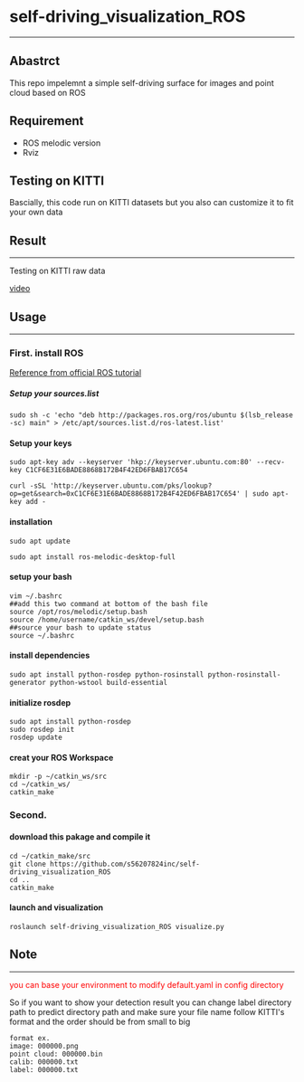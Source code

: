 # self-driving_visualization_ROS

---
## Abastrct
This repo impelemnt a simple self-driving surface for images and point cloud based on ROS 
## Requirement
* ROS melodic version
* Rviz

## Testing on KITTI
Bascially, this code run on KITTI datasets but you also can customize it to fit your own
data
## Result
---
Testing on KITTI raw data

[video](https://youtu.be/WwhYVcieMdo)

## Usage
---

### First. install ROS

[Reference from official ROS tutorial](https://www.ros.org/)

##### Setup your sources.list

```
sudo sh -c 'echo "deb http://packages.ros.org/ros/ubuntu $(lsb_release -sc) main" > /etc/apt/sources.list.d/ros-latest.list'
```
#### Setup your keys

```
sudo apt-key adv --keyserver 'hkp://keyserver.ubuntu.com:80' --recv-key C1CF6E31E6BADE8868B172B4F42ED6FBAB17C654
```
```
curl -sSL 'http://keyserver.ubuntu.com/pks/lookup?op=get&search=0xC1CF6E31E6BADE8868B172B4F42ED6FBAB17C654' | sudo apt-key add -
```
#### installation


```
sudo apt update
```
```
sudo apt install ros-melodic-desktop-full
```
#### setup your bash



```bash=
vim ~/.bashrc
##add this two command at bottom of the bash file
source /opt/ros/melodic/setup.bash
source /home/username/catkin_ws/devel/setup.bash
##source your bash to update status
source ~/.bashrc
```
#### install dependencies
```bash=
sudo apt install python-rosdep python-rosinstall python-rosinstall-generator python-wstool build-essential
```
#### initialize rosdep
```bash=
sudo apt install python-rosdep
sudo rosdep init
rosdep update
```
#### creat your ROS Workspace
```bash=
mkdir -p ~/catkin_ws/src
cd ~/catkin_ws/
catkin_make
```

### Second. 

#### download this pakage and compile it
```bash=
cd ~/catkin_make/src
git clone https://github.com/s56207824inc/self-driving_visualization_ROS
cd ..
catkin_make
```
#### launch and visualization
```bash=
roslaunch self-driving_visualization_ROS visualize.py
```

## Note
---
<font color="#f00">you can base your environment to modify default.yaml in config directory</font>


So if you want to show your detection result you can change label directory path to predict directory path and make sure your file name follow KITTI's format and the order should be from small to big
```
format ex.
image: 000000.png
point cloud: 000000.bin
calib: 000000.txt
label: 000000.txt
```



